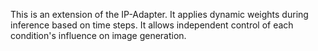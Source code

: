 This is an extension of the IP-Adapter. It applies dynamic weights during inference based on time steps.
It allows independent control of each condition's influence on image generation.
